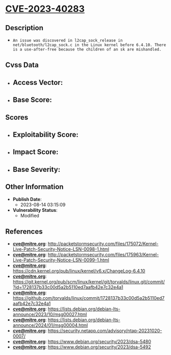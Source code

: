 
# [CVE-2023-40283](https://cve.mitre.org/cgi-bin/cvename.cgi?name=CVE-2023-40283)

## Description

- `An issue was discovered in l2cap_sock_release in net/bluetooth/l2cap_sock.c in the Linux kernel before 6.4.10. There is a use-after-free because the children of an sk are mishandled.`

## Cvss Data

- **Access Vector**:
  - 
- **Base Score**:
  - 

## Scores

- **Exploitability Score**:
  - 
- **Impact Score**:
  - 
- **Base Severity**:
  - 

## Other Information

- **Publish Date**:
  - 2023-08-14 03:15:09
- **Vulnerability Status**:
  - Modified

## References

- **cve@mitre.org**: http://packetstormsecurity.com/files/175072/Kernel-Live-Patch-Security-Notice-LSN-0098-1.html
- **cve@mitre.org**: http://packetstormsecurity.com/files/175963/Kernel-Live-Patch-Security-Notice-LSN-0099-1.html
- **cve@mitre.org**: https://cdn.kernel.org/pub/linux/kernel/v6.x/ChangeLog-6.4.10
- **cve@mitre.org**: https://git.kernel.org/pub/scm/linux/kernel/git/torvalds/linux.git/commit/?id=1728137b33c00d5a2b5110ed7aafb42e7c32e4a1
- **cve@mitre.org**: https://github.com/torvalds/linux/commit/1728137b33c00d5a2b5110ed7aafb42e7c32e4a1
- **cve@mitre.org**: https://lists.debian.org/debian-lts-announce/2023/10/msg00027.html
- **cve@mitre.org**: https://lists.debian.org/debian-lts-announce/2024/01/msg00004.html
- **cve@mitre.org**: https://security.netapp.com/advisory/ntap-20231020-0007/
- **cve@mitre.org**: https://www.debian.org/security/2023/dsa-5480
- **cve@mitre.org**: https://www.debian.org/security/2023/dsa-5492
